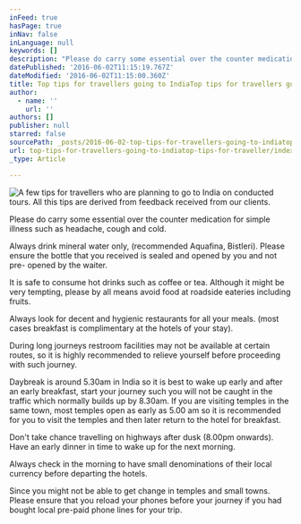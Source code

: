 ```yaml
---
inFeed: true
hasPage: true
inNav: false
inLanguage: null
keywords: []
description: "Please do carry some essential over the counter medication for simple illness such as headache, cough and cold.\_"
datePublished: '2016-06-02T11:15:19.767Z'
dateModified: '2016-06-02T11:15:00.360Z'
title: Top tips for travellers going to IndiaTop tips for travellers going to India
author:
  - name: ''
    url: ''
authors: []
publisher: null
starred: false
sourcePath: _posts/2016-06-02-top-tips-for-travellers-going-to-indiatop-tips-for-traveller.md
url: top-tips-for-travellers-going-to-indiatop-tips-for-traveller/index.html
_type: Article

---
```

![A few tips for travellers who are planning to go to India on conducted tours. All this tips are derived from feedback received from our clients.](https://the-grid-user-content.s3-us-west-2.amazonaws.com/a1c50e4c-6855-49c8-98a8-861b219fa1de.jpg)

Please do carry some essential over the counter medication for simple illness such as headache, cough and cold. 

Always drink mineral water only, (recommended Aquafina, Bistleri). Please ensure the bottle that you received is sealed and opened by you and not pre- opened by the waiter. 

It is safe to consume hot drinks such as coffee or tea. Although it might be very tempting, please by all means avoid food at roadside eateries including fruits. 

Always look for decent and hygienic restaurants for all your meals. (most cases breakfast is complimentary at the hotels of your stay). 

During long journeys restroom facilities may not be available at certain routes, so it is highly recommended to relieve yourself before proceeding with such journey. 

Daybreak is around 5.30am in India so it is best to wake up early and after an early breakfast, start your journey such you will not be caught in the traffic which normally builds up by 8.30am. If you are visiting temples in the same town, most temples open as early as 5.00 am so it is recommended for you to visit the temples and then later return to the hotel for breakfast. 

Don't take chance travelling on highways after dusk (8.00pm onwards). Have an early dinner in time to wake up for the next morning. 

Always check in the morning to have small denominations of their local currency before departing the hotels. 

Since you might not be able to get change in temples and small towns. Please ensure that you reload your phones before your journey if you had bought local pre-paid phone lines for your trip.